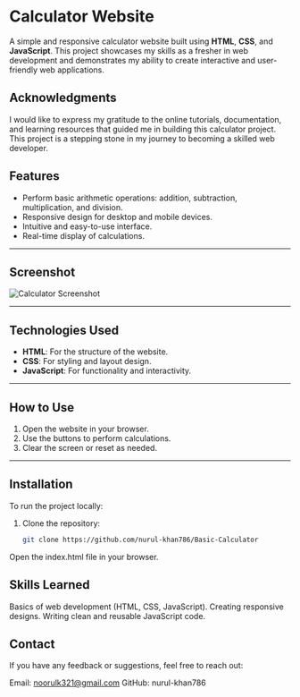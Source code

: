 # Calculator Website

A simple and responsive calculator website built using **HTML**, **CSS**, and **JavaScript**. This project showcases my skills as a fresher in web development and demonstrates my ability to create interactive and user-friendly web applications.

## Acknowledgments
I would like to express my gratitude to the online tutorials, documentation, and learning resources that guided me in building this calculator project. This project is a stepping stone in my journey to becoming a skilled web developer.  

## Features

- Perform basic arithmetic operations: addition, subtraction, multiplication, and division.
- Responsive design for desktop and mobile devices.
- Intuitive and easy-to-use interface.
- Real-time display of calculations.

---

## Screenshot

![Calculator Screenshot](screenshot.png) 

---

## Technologies Used

- **HTML**: For the structure of the website.
- **CSS**: For styling and layout design.
- **JavaScript**: For functionality and interactivity.

---

## How to Use

1. Open the website in your browser.
2. Use the buttons to perform calculations.
3. Clear the screen or reset as needed.

---

## Installation

To run the project locally:
1. Clone the repository:
   ```bash
   git clone https://github.com/nurul-khan786/Basic-Calculator

Open the index.html file in your browser.

## Skills Learned
Basics of web development (HTML, CSS, JavaScript).
Creating responsive designs.
Writing clean and reusable JavaScript code.

## Contact
If you have any feedback or suggestions, feel free to reach out:

Email: noorulk321@gmail.com
GitHub: nurul-khan786

 






